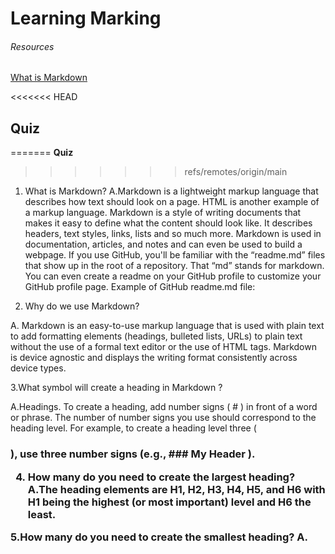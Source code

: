 # Learning Marking 

###### Resources 
[What is Markdown](https://www.markdownguide.org/basic-syntax/)

<<<<<<< HEAD
## Quiz
=======
**Quiz**
>>>>>>> refs/remotes/origin/main

1. What is Markdown?
A.Markdown is a lightweight markup language that describes how text should look on a page. HTML is another example of a markup language. Markdown is a style of writing documents that makes it easy to define what the content should look like. It describes headers, text styles, links, lists and so much more. 
Markdown is used in documentation, articles, and notes and can even be used to build a webpage. If you use GitHub, you'll be familiar with the “readme.md” files that show up in the root of a repository. That “md” stands for markdown. You can even create a readme on your GitHub profile to customize your GitHub profile page. Example of GitHub readme.md file: 

2. Why do we use Markdown?

A. Markdown is an easy-to-use markup language that is used with plain text to add formatting elements (headings, bulleted lists, URLs) to plain text without the use of a formal text editor or the use of HTML tags. Markdown is device agnostic and displays the writing format consistently across device types.
 
 3.What symbol will create a heading in Markdown ?

A.Headings. To create a heading, add number signs ( # ) in front of a word or phrase. The number of number signs you use should correspond to the heading level. For example, to create a heading level three ( <h3> ), use three number signs (e.g., ### My Header ).

4. How many do you need to create the largest heading?
A.The heading elements are H1, H2, H3, H4, H5, and H6 with H1 being the highest (or most important) level and H6 the least.

5.How many do you need to create the smallest heading?
A.


